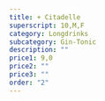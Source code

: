 ```yaml
---
title: + Citadelle
superscript: 10,M,F
category: Longdrinks
subcategory: Gin-Tonic
description: ""
price1: 9,0
price2: ""
price3: ""
order: "2"
---
```

